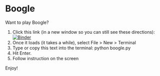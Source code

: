 # Boogle
Want to play Boogle?

1. Click this link (in a new window so you can still see these directions): [![Binder](https://mybinder.org/badge_logo.svg)](https://mybinder.org/v2/gh/kajpeterson/Boogle/HEAD)
2. Once it loads (it takes a while), select File > New > Terminal
3. Type or copy this text into the terminal: python boogle.py
5. Hit Enter.
6. Follow instruction on the screen

Enjoy!
